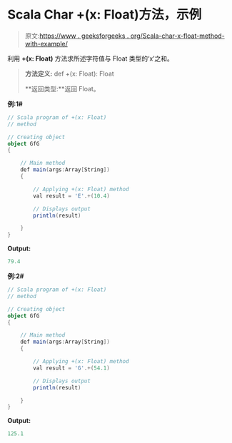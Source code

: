 # Scala Char +(x: Float)方法，示例

> 原文:[https://www . geeksforgeeks . org/Scala-char-x-float-method-with-example/](https://www.geeksforgeeks.org/scala-char-x-float-method-with-example/)

利用 **+(x: Float)** 方法求所述字符值与 Float 类型的‘x’之和。

> **方法定义:** def +(x: Float): Float
> 
> **返回类型:**返回 Float。

**例:1#**

```scala
// Scala program of +(x: Float)
// method

// Creating object
object GfG
{ 

    // Main method
    def main(args:Array[String])
    {

        // Applying +(x: Float) method 
        val result = 'E'.+(10.4)

        // Displays output
        println(result)

    }
} 
```

**Output:**

```scala
79.4

```

**例:2#**

```scala
// Scala program of +(x: Float)
// method

// Creating object
object GfG
{ 

    // Main method
    def main(args:Array[String])
    {

        // Applying +(x: Float) method
        val result = 'G'.+(54.1)

        // Displays output
        println(result)

    }
} 
```

**Output:**

```scala
125.1

```